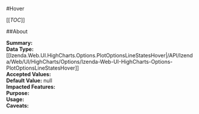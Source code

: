 #Hover

[[_TOC_]]

##About

**Summary:**   
**Data Type:** [[Izenda.Web.UI.HighCharts.Options.PlotOptionsLineStatesHover|/API/Izenda/Web/UI/HighCharts/Options/Izenda-Web-UI-HighCharts-Options-PlotOptionsLineStatesHover]]  
**Accepted Values:**   
**Default Value:** null  
**Impacted Features:**   
**Purpose:**   
**Usage:**   
**Caveats:**   

